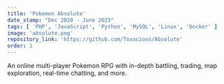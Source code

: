```yaml
---
title: 'Pokemon Absolute'
date_stamp: "Dec 2020 - June 2023"
tags: [ 'PHP', 'JavaScript', 'Python', 'MySQL', 'Linux', 'Docker' ]
image: 'absolute.png'
repository_link: 'https://github.com/Toxocious/Absolute'
order: 1
---
```


An online multi-player Pokemon RPG with in-depth battling, trading, map exploration, real-time chatting, and more.
